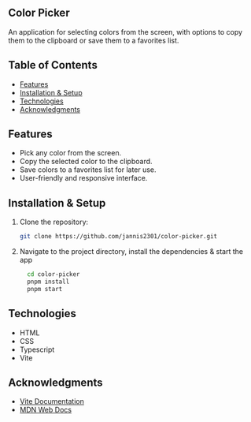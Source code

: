 ## Color Picker

An application for selecting colors from the screen, with options to copy them to the clipboard or save them to a favorites list.

## Table of Contents

- [Features](#features)
- [Installation & Setup](#installation--setup)
- [Technologies](#technologies)
- [Acknowledgments](#acknowledgments)

## Features

- Pick any color from the screen.
- Copy the selected color to the clipboard.
- Save colors to a favorites list for later use.
- User-friendly and responsive interface.

## Installation & Setup

1. Clone the repository:
   ```bash
   git clone https://github.com/jannis2301/color-picker.git
   ```
2. Navigate to the project directory, install the dependencies & start the app
   ```bash
     cd color-picker
     pnpm install
     pnpm start
   ```

## Technologies

- HTML
- CSS
- Typescript
- Vite

## Acknowledgments

- [Vite Documentation](https://vitejs.dev/)
- [MDN Web Docs](https://developer.mozilla.org/)
